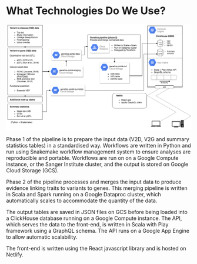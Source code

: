 # What Technologies Do We Use?

![Diagram outlining technologies used for Open Targets Genetics](../.gitbook/assets/genetics_portal_technical_diagram.png)

Phase 1 of the pipeline is to prepare the input data \(V2D, V2G and summary statistics tables\) in a standardised way. Workflows are written in Python and run using Snakemake workflow management system to ensure analyses are reproducible and portable. Workflows are run on on a Google Compute instance, or the Sanger Institute cluster, and the output is stored on Google Cloud Storage \(GCS\).

Phase 2 of the pipeline processes and merges the input data to produce evidence linking traits to variants to genes. This merging pipeline is written in Scala and Spark running on a Google Dataproc cluster, which automatically scales to accommodate the quantity of the data.

The output tables are saved in JSON files on GCS before being loaded into a ClickHouse database running on a Google Compute instance. The API, which serves the data to the front-end, is written in Scala with Play framework using a GraphQL schema. The API runs on a Google App Engine to allow automatic scalability.

The front-end is written using the React javascript library and is hosted on Netlify.

